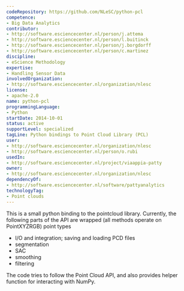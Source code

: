 ```yaml
---
codeRepository: https://github.com/NLeSC/python-pcl
competence:
- Big Data Analytics
contributor:
- http://software.esciencecenter.nl/person/j.attema
- http://software.esciencecenter.nl/person/l.buitinck
- http://software.esciencecenter.nl/person/j.borgdorff
- http://software.esciencecenter.nl/person/c.martinez
discipline:
- eScience Methodology
expertise:
- Handling Sensor Data
involvedOrganization:
- http://software.esciencecenter.nl/organization/nlesc
license:
- apache-2.0
name: python-pcl
programmingLanguage:
- Python
startDate: 2014-10-01
status: active
supportLevel: specialized
tagLine: Python bindings to Point Cloud Library (PCL)
user:
- http://software.esciencecenter.nl/organization/nlesc
- http://software.esciencecenter.nl/person/o.rubi
usedIn:
- http://software.esciencecenter.nl/project/viaappia-patty
owner: 
- http://software.esciencecenter.nl/organization/nlesc
dependencyOf:
- http://software.esciencecenter.nl/software/pattyanalytics
technologyTag:
- Point clouds
---
```

This is a small python binding to the pointcloud library. Currently, the following parts of the API are wrapped (all methods operate on PointXYZRGB) point types

- I/O and integration; saving and loading PCD files
- segmentation
- SAC
- smoothing
- filtering

The code tries to follow the Point Cloud API, and also provides helper function for interacting with NumPy.

